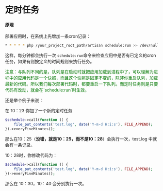 # 定时任务

#### 原理

部署应用时，在系统上先增加一条cron记录：

```bash
* * * * * php /your_project_root_path/artisan schedule:run >> /dev/null 2>&1
```

这样，每分钟都会执行一次 `schedule:run`命令来检查应用中是否有已定义的cron任务，如果有则按定义的时间规则来执行任务。

<p style="color: #007700;">注意：与队列不同的是，队列是在启动时就把应用加载到进程中了，可以理解为进程中的应用代码是一个快照，而且这个快照是固定不变的，除非你重启队列，加载最新的代码。所以我们每次部署代码时，都要重启一下队列。而定时任务则是只要代码有改动，就会在`schedule:run`时生效。</p>

还是举个例子来说：

在 10：23 你加了一个新的定时任务
```php
$schedule->call(function () {
    file_put_contents('test.log', date('Y-m-d H:i:s'), FILE_APPEND);
})->everyFiveMinutes();
```
那么在10：25（**没错，就是10：25，而不是10：28**）会执行一次，test.log 中就会有一条记录。

10：28时，你修改代码为：

```php
$schedule->call(function () {
    file_put_contents('test.log', date('Y-m-d H:i:s'), FILE_APPEND);
})->everyFiveMinutes();
```
那么在 10：30，10：40 会分别执行一次。